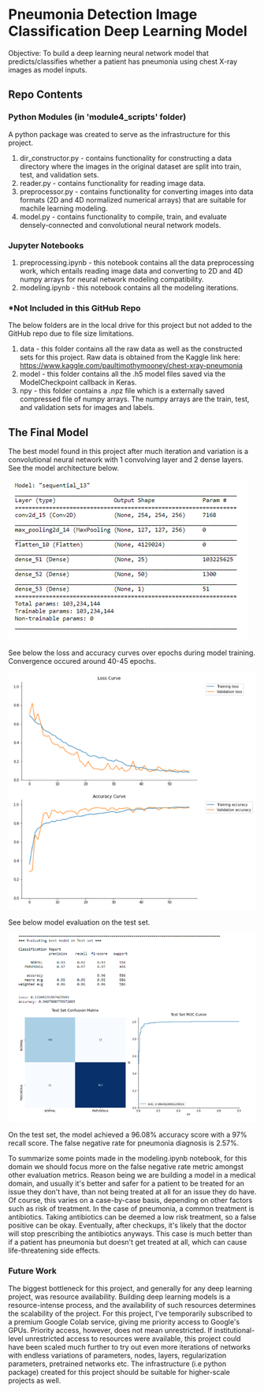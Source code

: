 # Pneumonia Detection Image Classification Deep Learning Model
Objective: To build a deep learning neural network model that predicts/classifies whether a patient has pneumonia using chest X-ray images as model inputs.

## Repo Contents
### Python Modules (in 'module4_scripts' folder)

A python package was created to serve as the infrastructure for this project.

1. dir_constructor.py - contains functionality for constructing a data directory where the images in the original dataset are split into train, test, and validation sets.
2. reader.py - contains functionality for reading image data.
3. preprocessor.py - contains functionality for converting images into data formats (2D and 4D normalized numerical arrays) that are suitable for machile learning modeling.
4. model.py - contains functionality to compile, train, and evaluate densely-connected and convolutional neural network models.

### Jupyter Notebooks
1. preprocessing.ipynb - this notebook contains all the data preprocessing work, which entails reading image data and converting to 2D and 4D numpy arrays for neural network modeling compatibility. 
2. modeling.ipynb - this notebook contains all the modeling iterations. 

### *Not Included in this GitHub Repo

The below folders are in the local drive for this project but not added to the GitHub repo due to file size limitations.

1. data - this folder contains all the raw data as well as the constructed sets for this project. Raw data is obtained from the Kaggle link here: https://www.kaggle.com/paultimothymooney/chest-xray-pneumonia
2. model - this folder contains all the .h5 model files saved via the ModelCheckpoint callback in Keras.
3. npy - this folder contains a .npz file which is a externally saved compressed file of numpy arrays. The numpy arrays are the train, test, and validation sets for images and labels.

## The Final Model

The best model found in this project after much iteration and variation is a convolutional neural network with 1 convolving layer and 2 dense layers. See the model architecture below. 

![alt text](https://github.com/janabdullah96/Pneumonia-Detection-Image-Classification-Deep-Learning-Model/blob/main/images/model_summary.PNG)

See below the loss and accuracy curves over epochs during model training. Convergence occured around 40-45 epochs. 

![alt text](https://github.com/janabdullah96/Pneumonia-Detection-Image-Classification-Deep-Learning-Model/blob/main/images/model_training_curves.PNG)

See below model evaluation on the test set.

![alt text](https://github.com/janabdullah96/Pneumonia-Detection-Image-Classification-Deep-Learning-Model/blob/main/images/model_evaluation.PNG)

On the test set, the model achieved a 96.08% accuracy score with a 97% recall score. The false negative rate for pneumonia diagnosis is 2.57%. 

To summarize some points made in the modeling.ipynb notebook, for this domain we should focus more on the false negative rate metric amongst other evaluation metrics. Reason being we are building a model in a medical domain, and usually it's better and safer for a patient to be treated for an issue they don't have, than not being treated at all for an issue they do have. Of course, this varies on a case-by-case basis, depending on other factors such as risk of treatment. In the case of pneumonia, a common treatment is antibiotics. Taking antibiotics can be deemed a low risk treatment, so a false positive can be okay. Eventually, after checkups, it's likely that the doctor will stop prescribing the antibiotics anyways. This case is much better than if a patient has pneumonia but doesn't get treated at all, which can cause life-threatening side effects.  

### Future Work

The biggest bottleneck for this project, and generally for any deep learning project, was resource availability. Building deep learning models is a resource-intense process, and the availability of such resources determines the scalability of the project. For this project, I've temporarily subscribed to a premium Google Colab service, giving me priority access to Google's GPUs. Priority access, however, does not mean unrestricted. If institutional-level unrestricted access to resources were available, this project could have been scaled much further to try out even more iterations of networks with endless variations of parameters, nodes, layers, regularization parameters, pretrained networks etc. The infrastructure (i.e python package) created for this project should be suitable for higher-scale projects as well. 
